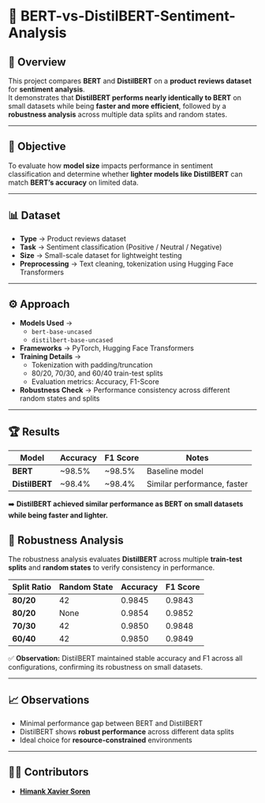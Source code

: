 # 💬 BERT-vs-DistilBERT-Sentiment-Analysis  

## 📌 Overview  
This project compares **BERT** and **DistilBERT** on a **product reviews dataset** for **sentiment analysis**.  
It demonstrates that **DistilBERT performs nearly identically to BERT** on small datasets while being **faster and more efficient**, followed by a **robustness analysis** across multiple data splits and random states.  

---

## 🧠 Objective  
To evaluate how **model size** impacts performance in sentiment classification and determine whether **lighter models like DistilBERT** can match **BERT’s accuracy** on limited data.  

---

## 📊 Dataset  
- **Type** → Product reviews dataset  
- **Task** → Sentiment classification (Positive / Neutral / Negative)  
- **Size** → Small-scale dataset for lightweight testing  
- **Preprocessing** → Text cleaning, tokenization using Hugging Face Transformers  

---

## ⚙️ Approach  
- **Models Used** →  
  - `bert-base-uncased`  
  - `distilbert-base-uncased`  
- **Frameworks** → PyTorch, Hugging Face Transformers  
- **Training Details** →  
  - Tokenization with padding/truncation  
  - 80/20, 70/30, and 60/40 train-test splits  
  - Evaluation metrics: Accuracy, F1-Score  
- **Robustness Check** → Performance consistency across different random states and splits  

---

## 🏆 Results  

| Model         | Accuracy | F1 Score | Notes                      |
|----------------|-----------|-----------|-----------------------------|
| **BERT**       | ~98.5%    | ~98.5%    | Baseline model              |
| **DistilBERT** | ~98.4%    | ~98.4%    | Similar performance, faster |

➡️ **DistilBERT achieved similar performance as BERT on small datasets while being faster and lighter.**  

## 🔁 Robustness Analysis  

The robustness analysis evaluates **DistilBERT** across multiple **train-test splits** and **random states** to verify consistency in performance.

| Split Ratio | Random State | Accuracy | F1 Score |
| ----------- | ------------ | -------- | -------- |
| **80/20**   | 42           | 0.9845   | 0.9843   |
| **80/20**   | None         | 0.9854   | 0.9852   |
| **70/30**   | 42           | 0.9850   | 0.9848   |
| **60/40**   | 42           | 0.9850   | 0.9849   |

✅ **Observation:** DistilBERT maintained stable accuracy and F1 across all configurations, confirming its robustness on small datasets.


---

## 📈 Observations  
- Minimal performance gap between BERT and DistilBERT  
- DistilBERT shows **robust performance** across different data splits  
- Ideal choice for **resource-constrained** environments  

---

## 👨‍💻 Contributors  
- [**Himank Xavier Soren**](https://github.com/himank111)  
